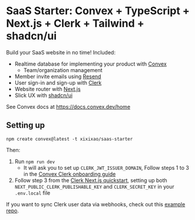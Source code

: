 # SaaS Starter: Convex + TypeScript + Next.js + Clerk + Tailwind + shadcn/ui

Build your SaaS website in no time! Included:

- Realtime database for implementing your product with
  [Convex](https://convex.dev)
  - Team/organization management
- Member invite emails using [Resend](https://resend.com)
- User sign-in and sign-up with [Clerk](https://clerk.com)
- Website router with [Next.js](https://nextjs.org/)
- Slick UX with [shadcn/ui](https://ui.shadcn.com/)

See Convex docs at https://docs.convex.dev/home

## Setting up

```
npm create convex@latest -t xixixao/saas-starter
```

Then:

1. Run `npm run dev`
   - It will ask you to set up `CLERK_JWT_ISSUER_DOMAIN`, Follow steps 1 to 3 in
     the
     [Convex Clerk onboarding guide](https://docs.convex.dev/auth/clerk#get-started)
2. Follow step 3 from the
   [Clerk Next.js quickstart](https://clerk.com/docs/quickstarts/nextjs#set-environment-keys),
   setting up both `NEXT_PUBLIC_CLERK_PUBLISHABLE_KEY` and `CLERK_SECRET_KEY` in
   your `.env.local` file

If you want to sync Clerk user data via webhooks, check out this
[example repo](https://github.com/thomasballinger/convex-clerk-users-table/).
